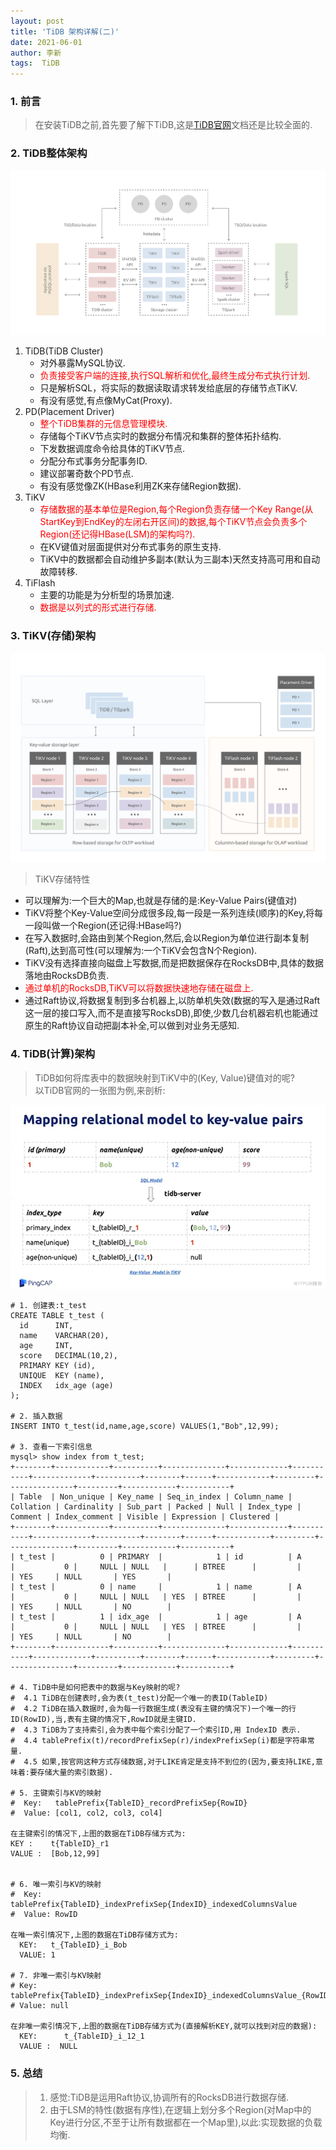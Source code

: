 ```yaml
---
layout: post
title: 'TiDB 架构详解(二)'
date: 2021-06-01
author: 李新
tags:  TiDB
---
```


### 1. 前言
> 在安装TiDB之前,首先要了解下TiDB,这是[TiDB官网](https://docs.pingcap.com/zh/tidb/stable/tidb-architecture)文档还是比较全面的.  

### 2. TiDB整体架构
!["TiDB架构图"](/assets/tidb/imgs/tidb-architecture-v3.1.png)

1. TiDB(TiDB Cluster)
   - 对外暴露MySQL协议.
   - <font color='red'>负责接受客户端的连接,执行SQL解析和优化,最终生成分布式执行计划.</font>  
   - 只是解析SQL，将实际的数据读取请求转发给底层的存储节点TiKV.  
   - 有没有感觉,有点像MyCat(Proxy).  
2. PD(Placement Driver)
   - <font color='red'>整个TiDB集群的元信息管理模块.</font>  
   - 存储每个TiKV节点实时的数据分布情况和集群的整体拓扑结构.   
   - 下发数据调度命令给具体的TiKV节点.
   - 分配分布式事务分配事务ID.  
   - 建议部署奇数个PD节点.   
   - 有没有感觉像ZK(HBase利用ZK来存储Region数据).  
3. TiKV
   -  <font color='red'>存储数据的基本单位是Region,每个Region负责存储一个Key Range(从StartKey到EndKey的左闭右开区间)的数据,每个TiKV节点会负责多个Region(还记得HBase(LSM)的架构吗?).</font>  
   -  在KV键值对层面提供对分布式事务的原生支持.  
   -  TiKV中的数据都会自动维护多副本(默认为三副本)天然支持高可用和自动故障转移.   
4. TiFlash
   - 主要的功能是为分析型的场景加速.
   - <font color='red'>数据是以列式的形式进行存储.</font>  

### 3. TiKV(存储)架构
!["TiKV存储"](/assets/tidb/imgs/tikv-storage-architecture.png)

> TiKV存储特性
   -  可以理解为:一个巨大的Map,也就是存储的是:Key-Value Pairs(键值对)  
   -  TiKV将整个Key-Value空间分成很多段,每一段是一系列连续(顺序)的Key,将每一段叫做一个Region(还记得:HBase吗?)
   -  在写入数据时,会路由到某个Region,然后,会以Region为单位进行副本复制(Raft),达到高可性(可以理解为:一个TiKV会包含N个Region).    
   -  TiKV没有选择直接向磁盘上写数据,而是把数据保存在RocksDB中,具体的数据落地由RocksDB负责.  
   -  <font color='red'>通过单机的RocksDB,TiKV可以将数据快速地存储在磁盘上.</font>  
   -  通过Raft协议,将数据复制到多台机器上,以防单机失效(数据的写入是通过Raft这一层的接口写入,而不是直接写RocksDB),即使,少数几台机器宕机也能通过原生的Raft协议自动把副本补全,可以做到对业务无感知.   

### 4. TiDB(计算)架构
> TiDB如何将库表中的数据映射到TiKV中的(Key, Value)键值对的呢?   
> 以TiDB官网的一张图为例,来剖析:

!["TiDB计算架构"](/assets/tidb/imgs/tidb-computing.png)

```
# 1. 创建表:t_test
CREATE TABLE t_test (
  id      INT,
  name    VARCHAR(20),
  age     INT,
  score   DECIMAL(10,2),
  PRIMARY KEY (id),
  UNIQUE  KEY (name),
  INDEX   idx_age (age)
);

# 2. 插入数据
INSERT INTO t_test(id,name,age,score) VALUES(1,"Bob",12,99);

# 3. 查看一下索引信息
mysql> show index from t_test;
+--------+------------+----------+--------------+-------------+-----------+-------------+----------+--------+------+------------+---------+---------------+---------+------------+-----------+
| Table  | Non_unique | Key_name | Seq_in_index | Column_name | Collation | Cardinality | Sub_part | Packed | Null | Index_type | Comment | Index_comment | Visible | Expression | Clustered |
+--------+------------+----------+--------------+-------------+-----------+-------------+----------+--------+------+------------+---------+---------------+---------+------------+-----------+
| t_test |          0 | PRIMARY  |            1 | id          | A         |           0 |     NULL | NULL   |      | BTREE      |         |               | YES     | NULL       | YES       |
| t_test |          0 | name     |            1 | name        | A         |           0 |     NULL | NULL   | YES  | BTREE      |         |               | YES     | NULL       | NO        |
| t_test |          1 | idx_age  |            1 | age         | A         |           0 |     NULL | NULL   | YES  | BTREE      |         |               | YES     | NULL       | NO        |
+--------+------------+----------+--------------+-------------+-----------+-------------+----------+--------+------+------------+---------+---------------+---------+------------+-----------+

# 4. TiDB中是如何把表中的数据与Key映射的呢?
#  4.1 TiDB在创建表时,会为表(t_test)分配一个唯一的表ID(TableID)
#  4.2 TiDB在插入数据时,会为每一行数据生成(表没有主键的情况下)一个唯一的行ID(RowID),当,表有主键的情况下,RowID就是主键ID.  
#  4.3 TiDB为了支持索引,会为表中每个索引分配了一个索引ID,用 IndexID 表示.  
#  4.4 tablePrefix(t)/recordPrefixSep(r)/indexPrefixSep(i)都是字符串常量.  
#  4.5 如果,按官网这种方式存储数据,对于LIKE肯定是支持不到位的(因为,要支持LIKE,意味着:要存储大量的索引数据).  

# 5. 主键索引与KV的映射
#  Key:   tablePrefix{TableID}_recordPrefixSep{RowID}
#  Value: [col1, col2, col3, col4]

在主键索引的情况下,上图的数据在TiDB存储方式为:  
KEY :    t{TableID}_r1   
VALUE :  [Bob,12,99]


# 6. 唯一索引与KV的映射
#  Key:   tablePrefix{TableID}_indexPrefixSep{IndexID}_indexedColumnsValue
#  Value: RowID

在唯一索引情况下,上图的数据在TiDB存储方式为: 
  KEY:   t_{TableID}_i_Bob   
  VALUE: 1

# 7. 非唯一索引与KV映射
# Key:   tablePrefix{TableID}_indexPrefixSep{IndexID}_indexedColumnsValue_{RowID}
# Value: null

在非唯一索引情况下,上图的数据在TiDB存储方式为(直接解析KEY,就可以找到对应的数据):
  KEY:      t_{TableID}_i_12_1
  VALUE :  NULL
```
### 5. 总结
> 1. 感觉:TiDB是运用Raft协议,协调所有的RocksDB进行数据存储.    
> 2. 由于LSM的特性(数据有序性),在逻辑上划分多个Region(对Map中的Key进行分区,不至于让所有数据都在一个Map里),以此:实现数据的负载均衡.     